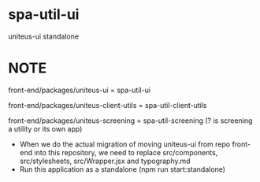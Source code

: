 # spa-util-ui
uniteus-ui standalone

# NOTE

front-end/packages/uniteus-ui = spa-util-ui

front-end/packages/uniteus-client-utils = spa-util-client-utils

front-end/packages/uniteus-screening = spa-util-screening (? is screening a utility or its own app)

- When we do the actual migration of moving uniteus-ui from repo front-end into this repository, we need to replace src/components, src/stylesheets, src/Wrapper.jsx and typography.md
- Run this application as a standalone (npm run start:standalone)
